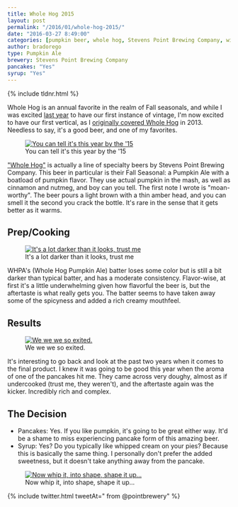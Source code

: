 ```yaml
---
title: Whole Hog 2015
layout: post
permalink: "/2016/01/whole-hog-2015/"
date: "2016-03-27 8:49:00"
categories: [pumpkin beer, whole hog, Stevens Point Brewing Company, wisconsin, vertical]
author: bradorego
type: Pumpkin Ale
brewery: Stevens Point Brewing Company
pancakes: "Yes"
syrup: "Yes"
---
```


{% include tldnr.html %}

Whole Hog is an annual favorite in the realm of Fall seasonals, and while I was excited <a href="/2014/11/whole-hog-2014.html" target="_blank">last year</a> to have our first instance of vintage, I'm now excited to have our first vertical, as I <a href="/2013/10/whole-hog-pumpkin-ale.html" target="_blank">originally covered Whole Hog</a> in 2013. Needless to say, it's a good beer, and one of my favorites.

<figure class="imageWrap">
  <a href="{{ site.url }}/assets/full/wholehog2015/beer.jpg" target="_blank">
    <img src="{{ site.url }}/assets/compressed/wholehog2015/beer.jpg" alt="You can tell it's this year by the '15" />
  </a>
  <figcaption>
    You can tell it's this year by the '15
  </figcaption>
</figure>

<a href="http://www.pointbeer.com/whole-hog-pumpkin-ale/" target="_blank">"Whole Hog"</a> is actually a line of specialty beers by Stevens Point Brewing Company. This beer in particular is their Fall Seasonal: a Pumpkin Ale with a boatload of pumpkin flavor. They use actual pumpkin in the mash, as well as cinnamon and nutmeg, and boy can you tell. The first note I wrote is "moan-worthy". The beer pours a light brown with a thin amber head, and you can smell it the second you crack the bottle. It's rare in the sense that it gets better as it warms.

## Prep/Cooking

<figure class="imageWrap">
  <a href="{{ site.url }}/assets/full/wholehog2015/batter.jpg" target="_blank">
    <img src="{{ site.url }}/assets/compressed/wholehog2015/batter.jpg" alt="It's a lot darker than it looks, trust me" />
  </a>
  <figcaption>
    It's a lot darker than it looks, trust me
  </figcaption>
</figure>

WHPA's (Whole Hog Pumpkin Ale) batter loses some color but is still a bit darker than typical batter, and has a moderate consistency. Flavor-wise, at first it's a little underwhelming given how flavorful the beer is, but the aftertaste is what really gets you. The batter seems to have taken away some of the spicyness and added a rich creamy mouthfeel.

## Results

<figure class="imageWrap">
  <a href="{{ site.url }}/assets/full/wholehog2015/pancakes.jpg" target="_blank">
    <img src="{{ site.url }}/assets/compressed/wholehog2015/pancakes.jpg" alt="We we we so exited." />
  </a>
  <figcaption>
    We we we so exited.
  </figcaption>
</figure>

It's interesting to go back and look at the past two years when it comes to the final product. I knew it was going to be good this year when the aroma of one of the pancakes hit me. They came across very doughy, almost as if undercooked (trust me, they weren't), and the aftertaste again was the kicker. Incredibly rich and complex.

## The Decision

* Pancakes: Yes. If you like pumpkin, it's going to be great either way. It'd be a shame to miss experiencing pancake form of this amazing beer.
* Syrup: Yes? Do you typically like whipped cream on your pies? Because this is basically the same thing. I personally don't prefer the added sweetness, but it doesn't take anything away from the pancake.

<figure class="imageWrap">
  <a href="{{ site.url }}/assets/full/wholehog2015/syrup.jpg" target="_blank">
    <img src="{{ site.url }}/assets/compressed/wholehog2015/syrup.jpg" alt="Now whip it, into shape, shape it up..." />
  </a>
  <figcaption>
    Now whip it, into shape, shape it up...
  </figcaption>
</figure>

{% include twitter.html tweetAt=" from @pointbrewery" %}
